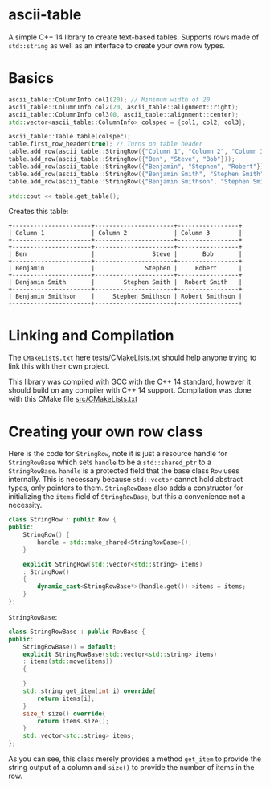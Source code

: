 # ascii-table

A simple C++ 14 library to create text-based tables. Supports rows made of `std::string` as well as an interface to create your own row types.

# Basics

```cpp
ascii_table::ColumnInfo col1(20); // Minimum width of 20
ascii_table::ColumnInfo col2(20, ascii_table::alignment::right);
ascii_table::ColumnInfo col3(0, ascii_table::alignment::center);
std::vector<ascii_table::ColumnInfo> colspec = {col1, col2, col3};

ascii_table::Table table(colspec);
table.first_row_header(true); // Turns on table header
table.add_row(ascii_table::StringRow({"Column 1", "Column 2", "Column 3"}));
table.add_row(ascii_table::StringRow({"Ben", "Steve", "Bob"}));
table.add_row(ascii_table::StringRow({"Benjamin", "Stephen", "Robert"}));
table.add_row(ascii_table::StringRow({"Benjamin Smith", "Stephen Smith", "Robert Smith"}));
table.add_row(ascii_table::StringRow({"Benjamin Smithson", "Stephen Smithson", "Robert Smithson"}));

std::cout << table.get_table();
```

Creates this table:

```
+----------------------+----------------------+-----------------+
| Column 1             | Column 2             | Column 3        |
+----------------------+----------------------+-----------------+
+----------------------+----------------------+-----------------+
| Ben                  |                Steve |       Bob       |
+----------------------+----------------------+-----------------+
| Benjamin             |              Stephen |     Robert      |
+----------------------+----------------------+-----------------+
| Benjamin Smith       |        Stephen Smith |  Robert Smith   |
+----------------------+----------------------+-----------------+
| Benjamin Smithson    |     Stephen Smithson | Robert Smithson |
+----------------------+----------------------+-----------------+
```

# Linking and Compilation

The `CMakeLists.txt` here [tests/CMakeLists.txt](https://github.com/bclehmann/ascii-table/blob/master/tests/CMakeLists.txt) should help anyone trying to link this with their own project.

This library was compiled with GCC with the C++ 14 standard, however it should build on any compiler with C++ 14 support. Compilation was done with this CMake file [src/CMakeLists.txt](https://github.com/bclehmann/ascii-table/blob/master/src/CMakeLists.txt)

# Creating your own row class

Here is the code for `StringRow`, note it is just a resource handle for `StringRowBase` which sets `handle` to be a `std::shared_ptr` to a `StringRowBase`. `handle` is a protected field that the base class `Row` uses internally. This is necessary because `std::vector` cannot hold abstract types, only pointers to them. `StringRowBase` also adds a constructor for initializing the `items` field of `StringRowBase`, but this a convenience not a necessity.

```cpp
class StringRow : public Row {
public:
	StringRow() {
		handle = std::make_shared<StringRowBase>();
	}

	explicit StringRow(std::vector<std::string> items)
	: StringRow()
	{
		dynamic_cast<StringRowBase*>(handle.get())->items = items;
	}
};
```

`StringRowBase`:

```cpp
class StringRowBase : public RowBase {
public:
	StringRowBase() = default;
	explicit StringRowBase(std::vector<std::string> items)
	: items(std::move(items))
	{

	}
	std::string get_item(int i) override{
		return items[i];
	}
	size_t size() override{
		return items.size();
	}
	std::vector<std::string> items;
};
```

As you can see, this class merely provides a method `get_item` to provide the string output of a column and `size()` to provide the number of items in the row.
